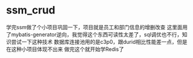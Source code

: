 # ssm_crud
学完ssm做了个小项目巩固一下，项目就是员工和部门信息的增删改查
这里面用了mybatis-generator逆向，我觉得这个东西可读性太差了，sql调优也不行，知识尝试一下这种技术
数据库连接池用的是c3p0，跟durid相比性能差一点，但是在这种小项目体现不出来
做完这个就开始学Redis了
